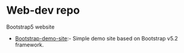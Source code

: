 # Web-dev repo
Bootstrap5 website
* [Bootstrap-demo-site](https://github.com/sinchan-s/py-boot/blob/main/index2.html):- 
 Simple demo site based on Bootstrap v5.2 framework.
